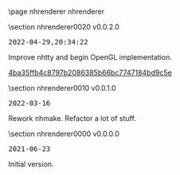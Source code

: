 \page nhrenderer nhrenderer

<div style="max-width:700px;">

\section nhrenderer0020 v0.0.2.0

<pre>
2022-04-29,20:34:22
</pre>

 Improve nhtty and begin OpenGL implementation.

[4ba35ffb4c8797b2086385b66bc7747184bd9c5e](../../patches/html/md_pages_4ba35ffb4c8797b2086385b66bc7747184bd9c5e.html)





\section nhrenderer0010 v0.0.1.0

<pre>
2022-03-16
</pre>

 Rework nhmake. Refactor a lot of stuff.



\section nhrenderer0000 v0.0.0.0

<pre>
2021-06-23
</pre>

 Initial version.



</div>